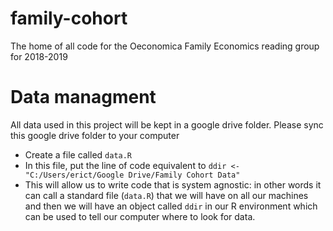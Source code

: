 # family-cohort
The home of all code for the Oeconomica Family Economics reading group for 2018-2019

# Data managment
All data used in this project will be kept in a google drive folder. Please sync this google drive folder to your computer
- Create a file called `data.R`
- In this file, put the line of code equivalent to `ddir <- "C:/Users/erict/Google Drive/Family Cohort Data"`
- This will allow us to write code that is system agnostic: in other words it can call a standard file (`data.R`) that we will have on all our machines and then we will have an object called `ddir` in our R environment which can be used to tell our computer where to look for data.
